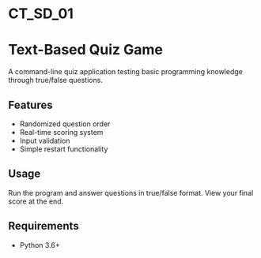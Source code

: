 # CT_SD_01
# Text-Based Quiz Game

A command-line quiz application testing basic programming knowledge through true/false questions.

## Features
- Randomized question order
- Real-time scoring system
- Input validation
- Simple restart functionality

## Usage
Run the program and answer questions in true/false format. View your final score at the end.

## Requirements
- Python 3.6+
